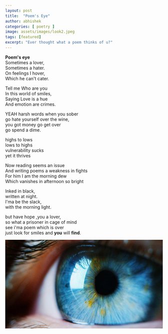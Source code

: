 ```yaml
---
layout: post
title:  "Poem's Eye"
author: abhishek
categories: [ poetry ]
image: assets/images/look2.jpeg
tags: [featured]
excerpt: "Ever thought what a poem thinks of u?"
---
```


**Poem's eye**  
Sometimes a lover,  
Sometimes a hater.  
On feelings I hover,  
Which he can't cater.  

Tell me Who are you  
In this world of smiles,  
Saying Love is a hue  
And emotion are crimes.  

YEAH harsh words when you sober  
go hate yourself over the wine,  
you got money go get over  
go spend a dime.  

highs to lows  
lows to highs  
vulnerability sucks  
yet it thrives  

Now reading seems an issue  
And writing poems a weakness in fights  
For him I am the morning dew  
Which vanishes in afternoon so bright  

Inked in black,  
written at night.  
I'ma be the slack,  
with the morning light.      

but have hope ,you a lover,  
so what a prisoner in cage of mind  
see i'ma poem which is over  
just look for smiles and **you** will **find**.

![Poem's eye!](/assets/images/look.jpg "poem's eye")
